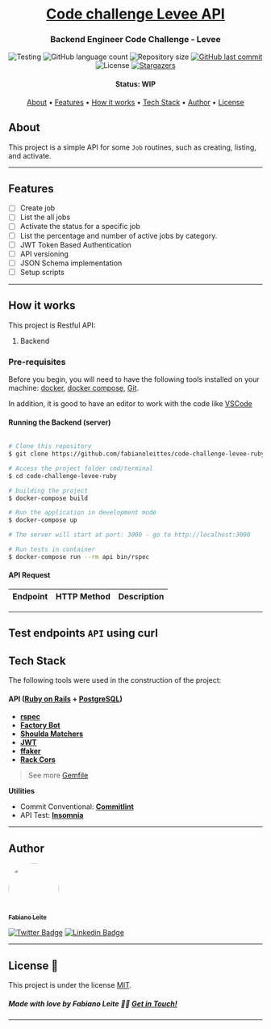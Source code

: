 <h1 align="center">
   <a href="#"> Code challenge Levee API </a>
</h1>

<h3 align="center">
    Backend Engineer Code Challenge - Levee
</h3>

<p align="center">

<img alt="Testing" src="![Tests & Linters](https://github.com/fabianoleittes/code-challenge-levee-ruby/workflows/Tests%20&%20Linters/badge.svg?branch=main)">

  <img alt="GitHub language count" src="https://img.shields.io/github/languages/count/fabianoleittes/code-challenge-levee-ruby?color=%2304D361">

  <img alt="Repository size" src="https://img.shields.io/github/repo-size/fabianoleittes/code-challenge-levee-ruby">

  <a href="https://github.com/fabianoleittes/code-challenge-levee-ruby/commits/main">
    <img alt="GitHub last commit" src="https://img.shields.io/github/last-commit/fabianoleittes/code-challenge-levee-ruby">
  </a>

   <img alt="License" src="https://img.shields.io/badge/license-MIT-brightgreen">
   <a href="https://github.com/fabianoleittes/code-challenge-levee-ruby/stargazers">
    <img alt="Stargazers" src="https://img.shields.io/github/stars/fabianoleittes/code-challenge-levee-ruby?style=social">
  </a>
</p>


<h4 align="center">
	 Status: WIP
</h4>

<p align="center">
 <a href="#about">About</a> •
 <a href="#features">Features</a> •
 <a href="#how-it-works">How it works</a> •
 <a href="#tech-stack">Tech Stack</a> •
 <a href="#author">Author</a> •
 <a href="#license">License</a>

</p>

## About

This project is a simple API for some `Job` routines, such as creating, listing, and activate.

---

## Features

- [ ] Create job
- [ ] List the all jobs
- [ ] Activate the status for a specific job
- [ ] List the percentage and number of active jobs by category.
- [ ] JWT Token Based Authentication
- [ ] API versioning
- [ ] JSON Schema implementation
- [ ] Setup scripts

---

## How it works

This project is Restful API:
1. Backend


### Pre-requisites

Before you begin, you will need to have the following tools installed on your machine:
[docker](https://docs.docker.com/install/), [docker compose](https://docs.docker.com/compose/install/), [Git](https://git-scm.com).

In addition, it is good to have an editor to work with the code like [VSCode](https://code.visualstudio.com/)

#### Running the Backend (server)

```bash

# Clone this repository
$ git clone https://github.com/fabianoleittes/code-challenge-levee-ruby

# Access the project folder cmd/terminal
$ cd code-challenge-levee-ruby

# building the project
$ docker-compose build

# Run the application in development mode
$ docker-compose up

# The server will start at port: 3000 - go to http://localhost:3000

# Run tests in container
$ docker-compose run --rm api bin/rspec

```

#### API Request

 Endpoint        | HTTP Method           | Description       |
| --------------- | :---------------------: | :-----------------: |

---

## Test endpoints `API` using curl

## Tech Stack

The following tools were used in the construction of the project:

#### **API**  ([Ruby on Rails](https://rubyonrails.org/)  +  [PostgreSQL](https://www.postgresql.org/))

-   **[rspec](https://github.com/rspec/rspec-rails)**
-   **[Factory Bot](https://github.com/thoughtbot/factory_bot_rails)**
-   **[Shoulda Matchers](https://github.com/thoughtbot/shoulda-matchers)**
-   **[JWT](https://github.com/jwt/ruby-jwt)**
-   **[ffaker](https://github.com/ffaker/ffaker)**
-   **[Rack Cors](https://github.com/cyu/rack-cors)**

> See more  [Gemfile](https://github.com/fabianoleittes/mob2con-challenge-ruby/blob/main/Gemfile)

**Utilities**


-   Commit Conventional:  **[Commitlint](https://github.com/conventional-changelog/commitlint)**
-   API Test:  **[Insomnia](https://insomnia.rest/)**
---

## Author

<a href="https://fabianoleittes.me/">
 <img style="border-radius: 50%;" src="https://avatars3.githubusercontent.com/u/279344?v=4" width="100px;" alt=""/>
 <br />
 <sub><b>Fabiano Leite</b></sub></a>
 <br />

[![Twitter Badge](https://img.shields.io/badge/-@fabianoleittes-1ca0f1?style=flat-square&labelColor=1ca0f1&logo=twitter&logoColor=white&link=https://twitter.com/fabianoleittes)](https://twitter.com/fabianoleittes) [![Linkedin Badge](https://img.shields.io/badge/-Fabiano-blue?style=flat-square&logo=Linkedin&logoColor=white&link=https://www.linkedin.com/in/fabianoleittes/)](https://www.linkedin.com/in/fabianoleittes/)

---

## License 📝

This project is under the license [MIT](./LICENSE).

##### Made with love by Fabiano Leite 👋🏽 [Get in Touch!](Https://www.linkedin.com/in/fabianoleittes/)
---
